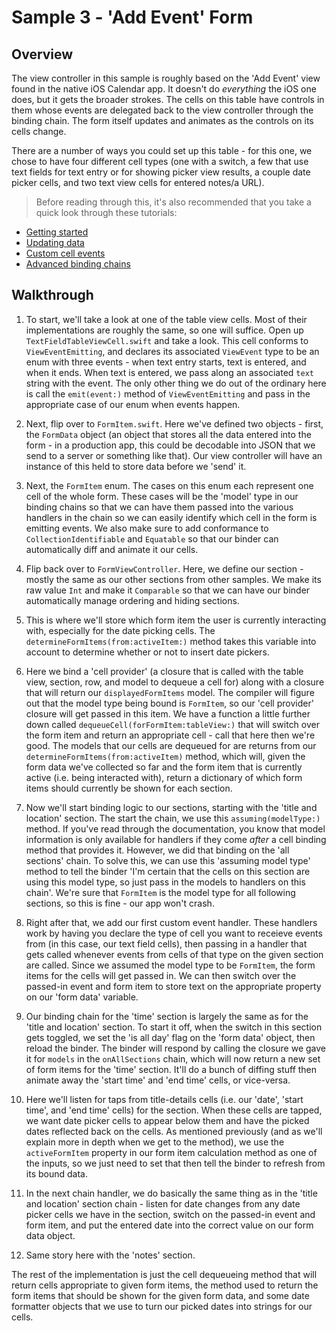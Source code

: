 #  Sample 3 - 'Add Event' Form

## Overview

The view controller in this sample is roughly based on the 'Add Event' view found in the native iOS Calendar app. It doesn't do *everything* the
iOS one does, but it gets the broader strokes. The cells on this table have controls in them whose events are delegated back to the view 
controller through the binding chain. The form itself updates and animates as the controls on its cells change. 

There are a number of ways you could set up this table - for this one, we chose to have four different cell types (one with a switch, a few that 
use text fields for text entry or for showing picker view results, a couple date picker cells, and two text view cells for entered notes/a URL).

> Before reading through this, it's also recommended that you take a quick look through these tutorials:
- [Getting started](../../Documentation/1-GettingStarted.md)
- [Updating data](../../Documentation/2-UpdatingData.md)
- [Custom cell events](../../Documentation/4-CustomCellEvents.md)
- [Advanced binding chains](../../Documentation/6-AdvancedBindingChains.md)

## Walkthrough

1. To start, we'll take a look at one of the table view cells. Most of their implementations are roughly the same, so one will suffice. Open up
`TextFieldTableViewCell.swift` and take a look. This cell conforms to `ViewEventEmitting`, and declares its associated `ViewEvent`
type to be an enum with three events - when text entry starts, text is entered, and when it ends. When text is entered, we pass along an 
associated `text` string with the event. The only other thing we do out of the ordinary here is call the `emit(event:)` method of 
`ViewEventEmitting` and pass in the appropriate case of our enum when events happen.

2. Next, flip over to `FormItem.swift`. Here we've defined two objects - first, the `FormData` object (an object that stores all the data entered
into the form - in a production app, this could be decodable into JSON that we send to a server or something like that). Our view controller 
will have an instance of this held to store data before we 'send' it.

3. Next, the `FormItem` enum. The cases on this enum each represent one cell of the whole form. These cases will be the 'model' type in our
binding chains so that we can have them passed into the various handlers in the chain so we can easily identify which cell in the form is 
emitting events. We also make sure to add conformance to `CollectionIdentifiable` and `Equatable` so that our binder can
automatically diff and animate it our cells.

4. Flip back over to `FormViewController`. Here, we define our section - mostly the same as our other sections from other samples. We 
make its raw value `Int` and make it `Comparable` so that we can have our binder automatically manage ordering and hiding sections.

5. This is where we'll store which form item the user is currently interacting with, especially for the date picking cells. The
`determineFormItems(from:activeItem:)` method takes this variable into account to determine whether or not to insert date pickers.

6. Here we bind a 'cell provider' (a closure that is called with the table view, section, row, and model to dequeue a cell for) along with a closure
that will return our `displayedFormItems` model. The compiler will figure out that the model type being bound is `FormItem`, so our 'cell
provider' closure will get passed in this item. We have a function a little further down called `dequeueCell(forFormItem:tableView:)` that
will switch over the form item and return an appropriate cell - call that here then we're good. The models that our cells are dequeued for are
returns from our `determineFormItems(from:activeItem)` method, which will, given the form data we've collected so far and the form
item that is currently active (i.e. being interacted with), return a dictionary of which form items should currently be shown for each section.

7. Now we'll start binding logic to our sections, starting with the 'title and location' section. The start the chain, we use this 
`assuming(modelType:)` method. If you've read through the documentation, you know that model information is only available for handlers
if they come *after* a cell binding method that provides it. However, we did that binding on the 'all sections' chain. To solve this, we can use
this 'assuming model type' method to tell the binder 'I'm certain that the cells on this section are using this model type, so just pass in the 
models to handlers on this chain'. We're sure that `FormItem` is the model type for all following sections, so this is fine - our app won't crash.

8. Right after that, we add our first custom event handler. These handlers work by having you declare the type of cell you want to receieve
events from (in this case, our text field cells), then passing in a handler that gets called whenever events from cells of that type on the given
section are called. Since we assumed the model type to be `FormItem`, the form items for the cells will get passed in. We can then switch
over the passed-in event and form item to store text on the appropriate property on our 'form data' variable.

9. Our binding chain for the 'time' section is largely the same as for the 'title and location' section. To start it off, when the switch in this 
section gets toggled, we set the 'is all day' flag on the 'form data' object, then reload the binder. The binder will respond by calling the closure
we gave it for `models` in the `onAllSections` chain, which will now return a new set of form items for the 'time' section. It'll do a bunch of
diffing stuff then animate away the 'start time' and 'end time' cells, or vice-versa.

10. Here we'll listen for taps from title-details cells (i.e. our 'date', 'start time', and 'end time' cells) for the section. When these cells are
tapped, we want date picker cells to appear below them and have the picked dates reflected back on the cells. As mentioned previously (and
as we'll explain more in depth when we get to the method), we use the `activeFormItem` property in our form item calculation method as one
of the inputs, so we just need to set that then tell the binder to refresh from its bound data.

11. In the next chain handler, we do basically the same thing as in the 'title and location' section chain - listen for date changes from any date
picker cells we have in the section, switch on the passed-in event and form item, and put the entered date into the correct value on our
form data object.

12. Same story here with the 'notes' section.

The rest of the implementation is just the cell dequeueing method that will return cells appropriate to given form items, the method used to
return the form items that should be shown for the given form data, and some date formatter objects that we use to turn our picked dates into
strings for our cells.
